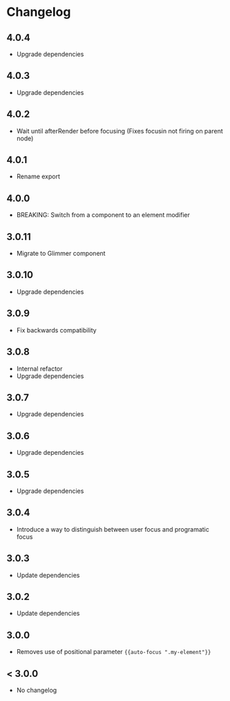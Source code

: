 # Changelog

## 4.0.4

- Upgrade dependencies

## 4.0.3

- Upgrade dependencies

## 4.0.2

- Wait until afterRender before focusing
  (Fixes focusin not firing on parent node)

## 4.0.1

- Rename export

## 4.0.0

- BREAKING: Switch from a component to an element modifier

## 3.0.11

- Migrate to Glimmer component

## 3.0.10

- Upgrade dependencies

## 3.0.9

- Fix backwards compatibility

## 3.0.8

- Internal refactor
- Upgrade dependencies

## 3.0.7

- Upgrade dependencies

## 3.0.6

- Upgrade dependencies

## 3.0.5

- Upgrade dependencies

## 3.0.4

- Introduce a way to distinguish between user focus and programatic focus

## 3.0.3

- Update dependencies

## 3.0.2

- Update dependencies

## 3.0.0

- Removes use of positional parameter `{{auto-focus ".my-element"}}`

## < 3.0.0

- No changelog
